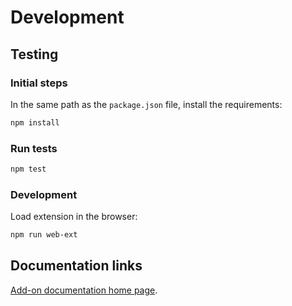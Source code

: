# Development

## Testing

### Initial steps

In the same path as the `package.json` file, install the requirements:

```bash
npm install
```

### Run tests

```bash
npm test
```

### Development

Load extension in the browser:

```bash
npm run web-ext
```

## Documentation links

[Add-on documentation home page](https://cmoli.es/projects/check-iframe/introduction.html).
